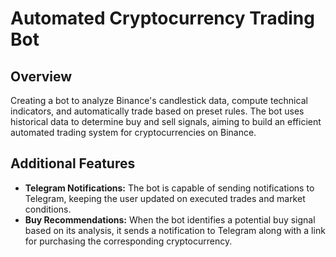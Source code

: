 # Automated Cryptocurrency Trading Bot

## Overview
Creating a bot to analyze Binance's candlestick data, compute technical indicators, and automatically trade based on preset rules. The bot uses historical data to determine buy and sell signals, aiming to build an efficient automated trading system for cryptocurrencies on Binance.

## Additional Features
- **Telegram Notifications:** The bot is capable of sending notifications to Telegram, keeping the user updated on executed trades and market conditions.
- **Buy Recommendations:** When the bot identifies a potential buy signal based on its analysis, it sends a notification to Telegram along with a link for purchasing the corresponding cryptocurrency.
